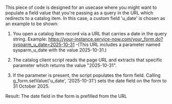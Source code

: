 This piece of code is designed for an usecase where you might want to populate a field value that you're passing as a query in the URL which redirects to a catalog item.
In this case, a custom field 'u_date' is chosen as an example to be shown:

1. You open a catalog item record via a URL that carries a date in the query string.
Example:
https://your-instance.service-now.com/your_form.do?sysparm_u_date=2025-10-31
-(This URL includes a parameter named sysparm_u_date with the value 2025-10-31.)


2. The catalog client script reads the page URL and extracts that specific parameter which returns the value "2025-10-31".

3. If the parameter is present, the script populates the form field.
Calling g_form.setValue('u_date', '2025-10-31') sets the date field on the form to 31 October 2025.


Result:
The date field in the form is prefilled from the URL
